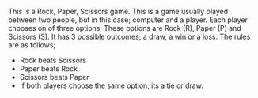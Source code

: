This is a Rock, Paper, Scissors game.
This is a game usually played between two people, but in this case; computer and a player.
Each player chooses on of three options.
These options are Rock (R), Paper (P) and Scissors (S).
It has 3 possible outcomes; a draw, a win or a loss.
The rules are as follows;
- Rock beats Scissors
- Paper beats Rock
- Scissors beats Paper
- If both players choose the same option, its a tie or draw.

